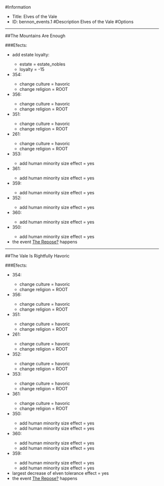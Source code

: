 #Information
 - Title: Elves of the Vale
 - ID: bennon_events.1
#Description
Elves of the Vale
#Options

___
##The Mountains Are Enough

###Efects:<ul><li>add estate loyalty:</li><ul><li>estate = estate_nobles</li><li>loyalty = -15</li></ul><li>354:</li><ul><li>change culture = havoric</li><li>change religion = ROOT</li></ul><li>356:</li><ul><li>change culture = havoric</li><li>change religion = ROOT</li></ul><li>351:</li><ul><li>change culture = havoric</li><li>change religion = ROOT</li></ul><li>261:</li><ul><li>change culture = havoric</li><li>change religion = ROOT</li></ul><li>353:</li><ul><li>add human minority size effect = yes</li></ul><li>361:</li><ul><li>add human minority size effect = yes</li></ul><li>359:</li><ul><li>add human minority size effect = yes</li></ul><li>352:</li><ul><li>add human minority size effect = yes</li></ul><li>360:</li><ul><li>add human minority size effect = yes</li></ul><li>350:</li><ul><li>add human minority size effect = yes</li></ul><li>the event [The Repose?](../events/the_repose.md) happens</li></ul>

___
##The Vale Is Rightfully Havoric

###Efects:<ul><li>354:</li><ul><li>change culture = havoric</li><li>change religion = ROOT</li></ul><li>356:</li><ul><li>change culture = havoric</li><li>change religion = ROOT</li></ul><li>351:</li><ul><li>change culture = havoric</li><li>change religion = ROOT</li></ul><li>261:</li><ul><li>change culture = havoric</li><li>change religion = ROOT</li></ul><li>352:</li><ul><li>change culture = havoric</li><li>change religion = ROOT</li></ul><li>353:</li><ul><li>change culture = havoric</li><li>change religion = ROOT</li></ul><li>361:</li><ul><li>change culture = havoric</li><li>change religion = ROOT</li></ul><li>350:</li><ul><li>add human minority size effect = yes</li><li>add human minority size effect = yes</li></ul><li>360:</li><ul><li>add human minority size effect = yes</li><li>add human minority size effect = yes</li></ul><li>359:</li><ul><li>add human minority size effect = yes</li><li>add human minority size effect = yes</li></ul><li>largest decrease of elven tolerance effect = yes</li><li>the event [The Repose?](../events/the_repose.md) happens</li></ul>
